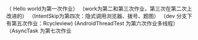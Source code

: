 （ Hello world为第一次作业）
   （work为第二和第三次作业，第三次在第二次上改进的） 
   （IntentSkip为第四次：隐式调用浏览器、拨号、题图）
    （dev 分支下有第五次作业：Rcycleview)
    (AndroidThreadTest 为第六次作业多线程）
    （AsyncTask 为第七次作业
